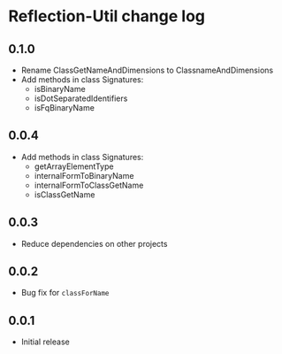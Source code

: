 # Reflection-Util change log

## 0.1.0

- Rename ClassGetNameAndDimensions to ClassnameAndDimensions
- Add methods in class Signatures:
   - isBinaryName
   - isDotSeparatedIdentifiers
   - isFqBinaryName

## 0.0.4

- Add methods in class Signatures:
   - getArrayElementType
   - internalFormToBinaryName
   - internalFormToClassGetName
   - isClassGetName

## 0.0.3

- Reduce dependencies on other projects

## 0.0.2

- Bug fix for `classForName`

## 0.0.1

- Initial release
